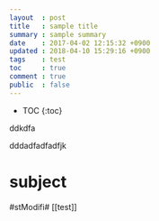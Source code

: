 ```yaml
---
layout  : post 
title   : sample title
summary : sample summary
date    : 2017-04-02 12:15:32 +0900
updated : 2018-04-10 15:29:16 +0900
tags    : test
toc     : true
comment : true
public  : false
---
```

* TOC
{:toc}



ddkdfa



dddadfadfadfjk



# subject


#stModifi# [[test]]
